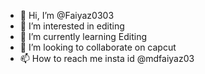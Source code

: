- 👋 Hi, I’m @Faiyaz0303
- 👀 I’m interested in editing 
- 🌱 I’m currently learning Editing 
- 💞️ I’m looking to collaborate on capcut
- 📫 How to reach me insta id @mdfaiyaz03

<!---
Faiyaz0303/Faiyaz0303 is a ✨ special ✨

